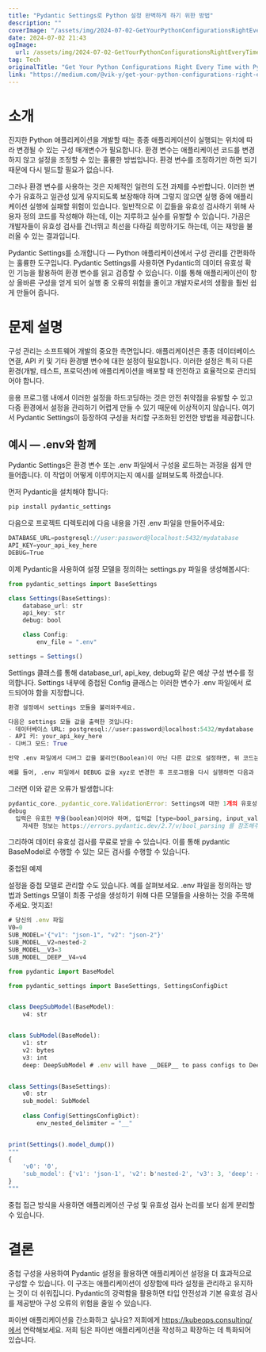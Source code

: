 ```yaml
---
title: "Pydantic Settings로 Python 설정 완벽하게 하기 위한 방법"
description: ""
coverImage: "/assets/img/2024-07-02-GetYourPythonConfigurationsRightEveryTimewithPydanticSettings_0.png"
date: 2024-07-02 21:43
ogImage: 
  url: /assets/img/2024-07-02-GetYourPythonConfigurationsRightEveryTimewithPydanticSettings_0.png
tag: Tech
originalTitle: "Get Your Python Configurations Right Every Time with Pydantic Settings"
link: "https://medium.com/@vik-y/get-your-python-configurations-right-every-time-with-pydantic-settings-441d8a46c832"
---
```



# 소개

진지한 Python 애플리케이션을 개발할 때는 종종 애플리케이션이 실행되는 위치에 따라 변경될 수 있는 구성 매개변수가 필요합니다. 환경 변수는 애플리케이션 코드를 변경하지 않고 설정을 조정할 수 있는 훌륭한 방법입니다. 환경 변수를 조정하기만 하면 되기 때문에 다시 빌드할 필요가 없습니다.

그러나 환경 변수를 사용하는 것은 자체적인 일련의 도전 과제를 수반합니다. 이러한 변수가 유효하고 일관성 있게 유지되도록 보장해야 하며 그렇지 않으면 실행 중에 애플리케이션 실행에 실패할 위험이 있습니다. 일반적으로 이 값들을 유효성 검사하기 위해 사용자 정의 코드를 작성해야 하는데, 이는 지루하고 실수를 유발할 수 있습니다. 가끔은 개발자들이 유효성 검사를 건너뛰고 최선을 다하길 희망하기도 하는데, 이는 재앙을 불러올 수 있는 결과입니다.

Pydantic Settings를 소개합니다 — Python 애플리케이션에서 구성 관리를 간편화하는 훌륭한 도구입니다. Pydantic Settings를 사용하면 Pydantic의 데이터 유효성 확인 기능을 활용하여 환경 변수를 읽고 검증할 수 있습니다. 이를 통해 애플리케이션이 항상 올바른 구성을 얻게 되어 실행 중 오류의 위험을 줄이고 개발자로서의 생활을 훨씬 쉽게 만들어 줍니다.

<!-- TIL 수평 -->
<ins class="adsbygoogle"
     style="display:block"
     data-ad-client="ca-pub-4877378276818686"
     data-ad-slot="1549334788"
     data-ad-format="auto"
     data-full-width-responsive="true"></ins>
<script>
(adsbygoogle = window.adsbygoogle || []).push({});
</script>

# 문제 설명

구성 관리는 소프트웨어 개발의 중요한 측면입니다. 애플리케이션은 종종 데이터베이스 연결, API 키 및 기타 환경별 변수에 대한 설정이 필요합니다. 이러한 설정은 특히 다른 환경(개발, 테스트, 프로덕션)에 애플리케이션을 배포할 때 안전하고 효율적으로 관리되어야 합니다.

응용 프로그램 내에서 이러한 설정을 하드코딩하는 것은 안전 취약점을 유발할 수 있고 다중 환경에서 설정을 관리하기 어렵게 만들 수 있기 때문에 이상적이지 않습니다. 여기서 Pydantic Settings이 등장하여 구성을 처리할 구조화된 안전한 방법을 제공합니다.

## 예시 — .env와 함께

<!-- TIL 수평 -->
<ins class="adsbygoogle"
     style="display:block"
     data-ad-client="ca-pub-4877378276818686"
     data-ad-slot="1549334788"
     data-ad-format="auto"
     data-full-width-responsive="true"></ins>
<script>
(adsbygoogle = window.adsbygoogle || []).push({});
</script>

Pydantic Settings은 환경 변수 또는 .env 파일에서 구성을 로드하는 과정을 쉽게 만들어줍니다. 이 작업이 어떻게 이루어지는지 예시를 살펴보도록 하겠습니다.

먼저 Pydantic을 설치해야 합니다:

```js
pip install pydantic_settings
```

다음으로 프로젝트 디렉토리에 다음 내용을 가진 .env 파일을 만들어주세요:

<!-- TIL 수평 -->
<ins class="adsbygoogle"
     style="display:block"
     data-ad-client="ca-pub-4877378276818686"
     data-ad-slot="1549334788"
     data-ad-format="auto"
     data-full-width-responsive="true"></ins>
<script>
(adsbygoogle = window.adsbygoogle || []).push({});
</script>

```js
DATABASE_URL=postgresql://user:password@localhost:5432/mydatabase
API_KEY=your_api_key_here
DEBUG=True
```

이제 Pydantic을 사용하여 설정 모델을 정의하는 settings.py 파일을 생성해봅시다:

```js
from pydantic_settings import BaseSettings

class Settings(BaseSettings):
    database_url: str
    api_key: str
    debug: bool

    class Config:
        env_file = ".env"

settings = Settings()
```

Settings 클래스를 통해 database_url, api_key, debug와 같은 예상 구성 변수를 정의합니다. Settings 내부에 중첩된 Config 클래스는 이러한 변수가 .env 파일에서 로드되어야 함을 지정합니다.

<!-- TIL 수평 -->
<ins class="adsbygoogle"
     style="display:block"
     data-ad-client="ca-pub-4877378276818686"
     data-ad-slot="1549334788"
     data-ad-format="auto"
     data-full-width-responsive="true"></ins>
<script>
(adsbygoogle = window.adsbygoogle || []).push({});
</script>

```python
환경 설정에서 settings 모듈을 불러와주세요.

다음은 settings 모듈 값을 출력한 것입니다:
- 데이터베이스 URL: postgresql://user:password@localhost:5432/mydatabase
- API 키: your_api_key_here
- 디버그 모드: True

만약 .env 파일에서 디버그 값을 불리언(Boolean)이 아닌 다른 값으로 설정하면, 위 코드는 유효성 오류를 발생시킬 것입니다.

예를 들어, .env 파일에서 DEBUG 값을 xyz로 변경한 후 프로그램을 다시 실행하면 다음과 같습니다:

```

<!-- TIL 수평 -->
<ins class="adsbygoogle"
     style="display:block"
     data-ad-client="ca-pub-4877378276818686"
     data-ad-slot="1549334788"
     data-ad-format="auto"
     data-full-width-responsive="true"></ins>
<script>
(adsbygoogle = window.adsbygoogle || []).push({});
</script>

그러면 이와 같은 오류가 발생합니다:

```js
pydantic_core._pydantic_core.ValidationError: Settings에 대한 1개의 유효성 검사 오류
debug
  입력은 유효한 부울(boolean)이어야 하며, 입력값 [type=bool_parsing, input_value='xyz', input_type=str]을 해석할 수 없습니다.
    자세한 정보는 https://errors.pydantic.dev/2.7/v/bool_parsing 를 참조해주세요.
```

그리하여 데이터 유효성 검사를 무료로 받을 수 있습니다. 이를 통해 pydantic BaseModel로 수행할 수 있는 모든 검사를 수행할 수 있습니다.

중첩된 예제

<!-- TIL 수평 -->
<ins class="adsbygoogle"
     style="display:block"
     data-ad-client="ca-pub-4877378276818686"
     data-ad-slot="1549334788"
     data-ad-format="auto"
     data-full-width-responsive="true"></ins>
<script>
(adsbygoogle = window.adsbygoogle || []).push({});
</script>

설정을 중첩 모델로 관리할 수도 있습니다. 예를 살펴보세요. .env 파일을 정의하는 방법과 Settings 모델이 최종 구성을 생성하기 위해 다른 모델들을 사용하는 것을 주목해주세요. 멋지죠!

```js
# 당신의 .env 파일
V0=0
SUB_MODEL='{"v1": "json-1", "v2": "json-2"}'
SUB_MODEL__V2=nested-2
SUB_MODEL__V3=3
SUB_MODEL__DEEP__V4=v4
```

```js
from pydantic import BaseModel

from pydantic_settings import BaseSettings, SettingsConfigDict


class DeepSubModel(BaseModel):  
    v4: str


class SubModel(BaseModel):  
    v1: str
    v2: bytes
    v3: int
    deep: DeepSubModel # .env will have __DEEP__ to pass configs to DeepSubModel 


class Settings(BaseSettings):
    v0: str
    sub_model: SubModel
    
    class Config(SettingsConfigDict):
        env_nested_delimiter = "__"


print(Settings().model_dump())
"""
{
    'v0': '0',
    'sub_model': {'v1': 'json-1', 'v2': b'nested-2', 'v3': 3, 'deep': {'v4': 'v4'},
}
"""
```

중첩 접근 방식을 사용하면 애플리케이션 구성 및 유효성 검사 논리를 보다 쉽게 분리할 수 있습니다.

<!-- TIL 수평 -->
<ins class="adsbygoogle"
     style="display:block"
     data-ad-client="ca-pub-4877378276818686"
     data-ad-slot="1549334788"
     data-ad-format="auto"
     data-full-width-responsive="true"></ins>
<script>
(adsbygoogle = window.adsbygoogle || []).push({});
</script>

# 결론

중첩 구성을 사용하여 Pydantic 설정을 활용하면 애플리케이션 설정을 더 효과적으로 구성할 수 있습니다. 이 구조는 애플리케이션이 성장함에 따라 설정을 관리하고 유지하는 것이 더 쉬워집니다. Pydantic의 강력함을 활용하면 타입 안전성과 기본 유효성 검사를 제공받아 구성 오류의 위험을 줄일 수 있습니다.

파이썬 애플리케이션을 간소화하고 싶나요? 저희에게 https://kubeops.consulting/에서 연락해보세요. 저희 팀은 파이썬 애플리케이션을 작성하고 확장하는 데 특화되어 있습니다.